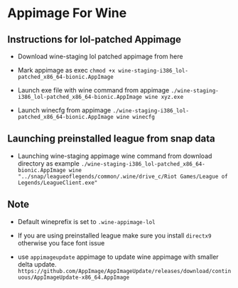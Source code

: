 # Appimage For Wine

## Instructions for lol-patched Appimage

* Download wine-staging lol patched appimage from here

* Mark appimage as exec
`chmod +x wine-staging-i386_lol-patched_x86_64-bionic.AppImage`

* Launch exe file with wine command from appimage
`./wine-staging-i386_lol-patched_x86_64-bionic.AppImage wine xyz.exe`

* Launch winecfg from appimage
`./wine-staging-i386_lol-patched_x86_64-bionic.AppImage wine winecfg`

## Launching preinstalled league from snap data
* Launching wine-staging appimage wine command from download directory as example
`./wine-staging-i386_lol-patched_x86_64-bionic.AppImage wine "../snap/leagueoflegends/common/.wine/drive_c/Riot Games/League of Legends/LeagueClient.exe"`

## Note
* Default wineprefix is set to
`.wine-appimage-lol`

* If you are using preinstalled league make sure you install `directx9` otherwise you face font issue

* use `appimageupdate` appimage to update wine appimage with smaller delta update. 
 `https://github.com/AppImage/AppImageUpdate/releases/download/continuous/AppImageUpdate-x86_64.AppImage`